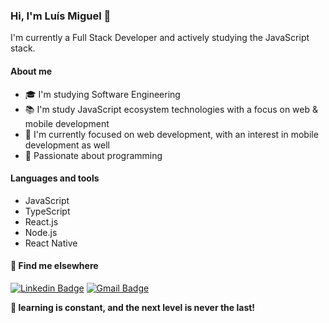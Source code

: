 ### Hi, I'm Luís Miguel 👋

I'm currently a Full Stack Developer and actively studying the JavaScript stack.

#### About me
- 🎓 I'm studying Software Engineering
- 📚 I'm study JavaScript ecosystem technologies with a focus on web & mobile development
- 💼 I'm currently focused on web development, with an interest in mobile development as well
- 💙 Passionate about programming

#### Languages and tools
- JavaScript
- TypeScript
- React.js
- Node.js
- React Native

#### 💬 Find me elsewhere

[![Linkedin Badge](https://img.shields.io/badge/-Luís%20Miguel-blue?style=flat-square&logo=Linkedin&logoColor=white&link=https://www.linkedin.com/in/lu%C3%ADs-miguel-dutra-alves-32039a240/)](https://www.linkedin.com/in/luis-miguel-dutra-alves/) 
[![Gmail Badge](https://img.shields.io/badge/-luismigueldutraalves@gmail.com-c14438?style=flat-square&logo=Gmail&logoColor=white&link=mailto:luismigueldutraalves@gmail.com)](mailto:luismigueldutraalves@gmail.com)

**🚀 learning is constant, and the next level is never the last!**
